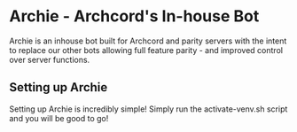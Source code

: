 # Archie - Archcord's In-house Bot
Archie is an inhouse bot built for Archcord and parity servers with the intent to replace our other bots allowing full feature parity - and improved control over server functions.

## Setting up Archie
Setting up Archie is incredibly simple! Simply run the activate-venv.sh script and you will be good to go!

